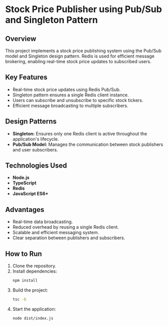 # Stock Price Publisher using Pub/Sub and Singleton Pattern

## Overview

This project implements a stock price publishing system using the Pub/Sub model and Singleton design pattern. Redis is used for efficient message brokering, enabling real-time stock price updates to subscribed users.

## Key Features

- Real-time stock price updates using Redis Pub/Sub.
- Singleton pattern ensures a single Redis client instance.
- Users can subscribe and unsubscribe to specific stock tickers.
- Efficient message broadcasting to multiple subscribers.

## Design Patterns

- **Singleton:** Ensures only one Redis client is active throughout the application's lifecycle.
- **Pub/Sub Model:** Manages the communication between stock publishers and user subscribers.

## Technologies Used

- **Node.js**
- **TypeScript**
- **Redis**
- **JavaScript ES6+**

## Advantages

- Real-time data broadcasting.
- Reduced overhead by reusing a single Redis client.
- Scalable and efficient messaging system.
- Clear separation between publishers and subscribers.

## How to Run

1. Clone the repository.
2. Install dependencies:
   ```bash
   npm install
   ```
3. Build the project:
   ```bash
   tsc -b
   ```
4. Start the application:
   ```bash
   node dist/index.js
   ```
